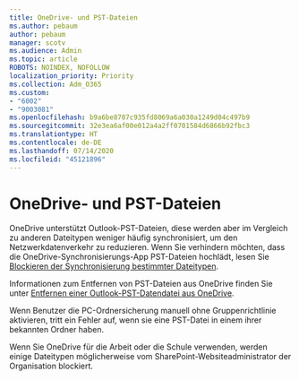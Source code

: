```yaml
---
title: OneDrive- und PST-Dateien
ms.author: pebaum
author: pebaum
manager: scotv
ms.audience: Admin
ms.topic: article
ROBOTS: NOINDEX, NOFOLLOW
localization_priority: Priority
ms.collection: Adm_O365
ms.custom:
- "6002"
- "9003081"
ms.openlocfilehash: b9a6be8707c935fd8069a6a030a1249d04c497b9
ms.sourcegitcommit: 32e3ea6af00e012a4a2ff0701584d6866b92fbc3
ms.translationtype: HT
ms.contentlocale: de-DE
ms.lasthandoff: 07/14/2020
ms.locfileid: "45121896"
---
```

# <a name="onedrive-and-pst-files"></a>OneDrive- und PST-Dateien 

OneDrive unterstützt Outlook-PST-Dateien, diese werden aber im Vergleich zu anderen Dateitypen weniger häufig synchronisiert, um den Netzwerkdatenverkehr zu reduzieren. Wenn Sie verhindern möchten, dass die OneDrive-Synchronisierungs-App PST-Dateien hochlädt, lesen Sie [Blockieren der Synchronisierung bestimmter Dateitypen](https://docs.microsoft.com/onedrive/block-file-types). 

Informationen zum Entfernen von PST-Dateien aus OneDrive finden Sie unter [Entfernen einer Outlook-PST-Datendatei aus OneDrive](https://support.microsoft.com/office/how-to-remove-an-outlook-pst-data-file-from-onedrive-b6b9e522-59bd-40f7-949f-168d0aa9b38e). 

Wenn Benutzer die PC-Ordnersicherung manuell ohne Gruppenrichtlinie aktivieren, tritt ein Fehler auf, wenn sie eine PST-Datei in einem ihrer bekannten Ordner haben.

Wenn Sie OneDrive für die Arbeit oder die Schule verwenden, werden einige Dateitypen möglicherweise vom SharePoint-Websiteadministrator der Organisation blockiert.